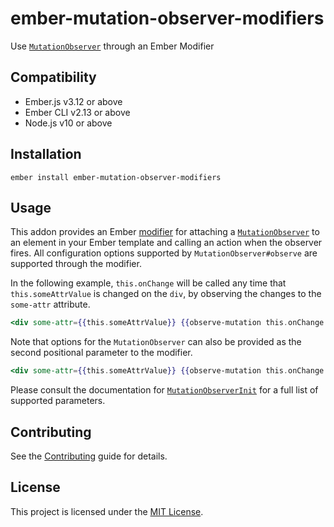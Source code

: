 # ember-mutation-observer-modifiers

Use [`MutationObserver`][mutation-observer] through an Ember Modifier

## Compatibility

- Ember.js v3.12 or above
- Ember CLI v2.13 or above
- Node.js v10 or above

## Installation

```
ember install ember-mutation-observer-modifiers
```

## Usage

This addon provides an Ember [modifier][ember-modifier] for attaching a [`MutationObserver`][mutation-observer] to an element in your Ember template and calling an action when the observer fires. All configuration options supported by `MutationObserver#observe` are supported through the modifier.

In the following example, `this.onChange` will be called any time that `this.someAttrValue` is changed on the `div`, by observing the changes to the `some-attr` attribute.

```handlebars
<div some-attr={{this.someAttrValue}} {{observe-mutation this.onChange attributes=true}} />
```

Note that options for the `MutationObserver` can also be provided as the second positional parameter to the modifier.

```handlebars
<div some-attr={{this.someAttrValue}} {{observe-mutation this.onChange (hash attributes=true)}} />
```

Please consult the documentation for [`MutationObserverInit`][mutation-observer-init] for a full list of supported parameters.

## Contributing

See the [Contributing](CONTRIBUTING.md) guide for details.

## License

This project is licensed under the [MIT License](LICENSE.md).

[mutation-observer]: https://developer.mozilla.org/en-US/docs/Web/API/MutationObserver
[mutation-observer-init]: https://developer.mozilla.org/en-US/docs/Web/API/MutationObserverInit
[ember-modifier]: https://guides.emberjs.com/release/components/template-lifecycle-dom-and-modifiers/#toc_out-of-component-modifications
